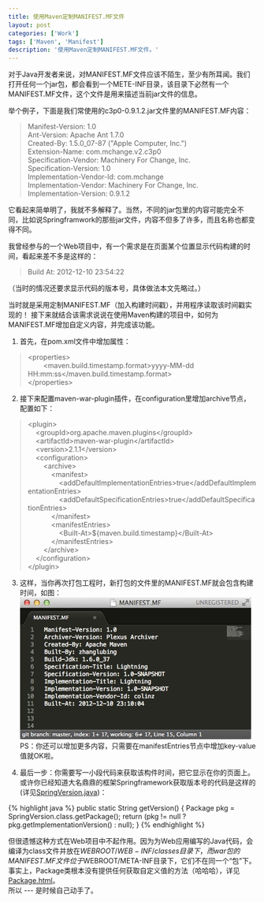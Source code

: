 ```yaml
---
title: 使用Maven定制MANIFEST.MF文件
layout: post
categories: ['Work']
tags: ['Maven', 'Manifest']
description: '使用Maven定制MANIFEST.MF文件。'
---
```


对于Java开发者来说，对MANIFEST.MF文件应该不陌生，至少有所耳闻。我们打开任何一个jar包，都会看到一个METE-INF目录，该目录下必然有一个MANIFEST.MF文件，这个文件是用来描述当前jar文件的信息。  

举个例子，下面是我们常使用的c3p0-0.9.1.2.jar文件里的MANIFEST.MF内容：

> Manifest-Version: 1.0  
  Ant-Version: Apache Ant 1.7.0  
  Created-By: 1.5.0_07-87 ("Apple Computer, Inc.")  
  Extension-Name: com.mchange.v2.c3p0  
  Specification-Vendor: Machinery For Change, Inc.  
  Specification-Version: 1.0  
  Implementation-Vendor-Id: com.mchange  
  Implementation-Vendor: Machinery For Change, Inc.  
  Implementation-Version: 0.9.1.2  

它看起来简单明了，我就不多解释了。当然，不同的jar包里的内容可能完全不同，比如说Springframwork的那些jar文件，内容不但多了许多，而且名称也都变得不同。

我曾经参与的一个Web项目中，有一个需求是在页面某个位置显示代码构建的时间，看起来差不多是这样的：

> Build At: 2012-12-10 23:54:22

（当时的情况还要求显示代码的版本号，具体做法本文先略过。）

当时就是采用定制MANIFEST.MF（加入构建时间戳），并用程序读取该时间戳实现的！
接下来就结合该需求说说在使用Maven构建的项目中，如何为MANIFEST.MF增加自定义内容，并完成该功能。

1. 首先，在pom.xml文件中增加属性：
> &lt;properties&gt;  
> &nbsp;&nbsp;&nbsp;&nbsp;&nbsp;&nbsp;&nbsp;&nbsp;&lt;maven.build.timestamp.format>yyyy-MM-dd HH:mm:ss&lt;/maven.build.timestamp.format&gt;  
> &lt;/properties&gt;  

2. 接下来配置maven-war-plugin插件，在configuration里增加archive节点，配置如下：
> &lt;plugin&gt;  
> &nbsp;&nbsp;&nbsp;&nbsp;&lt;groupId&gt;org.apache.maven.plugins&lt;/groupId&gt;  
> &nbsp;&nbsp;&nbsp;&nbsp;&lt;artifactId&gt;maven-war-plugin&lt;/artifactId&gt;  
> &nbsp;&nbsp;&nbsp;&nbsp;&lt;version&gt;2.1.1&lt;/version&gt;  
> &nbsp;&nbsp;&nbsp;&nbsp;&lt;configuration&gt;  
> &nbsp;&nbsp;&nbsp;&nbsp;&nbsp;&nbsp;&nbsp;&nbsp;&lt;archive&gt;  
> &nbsp;&nbsp;&nbsp;&nbsp;&nbsp;&nbsp;&nbsp;&nbsp;&nbsp;&nbsp;&nbsp;&nbsp;&lt;manifest&gt;  
> &nbsp;&nbsp;&nbsp;&nbsp;&nbsp;&nbsp;&nbsp;&nbsp;&nbsp;&nbsp;&nbsp;&nbsp;&nbsp;&nbsp;&nbsp;&nbsp;&lt;addDefaultImplementationEntries&gt;true&lt;/addDefaultImplementationEntries&gt;  
> &nbsp;&nbsp;&nbsp;&nbsp;&nbsp;&nbsp;&nbsp;&nbsp;&nbsp;&nbsp;&nbsp;&nbsp;&nbsp;&nbsp;&nbsp;&nbsp;&lt;addDefaultSpecificationEntries&gt;true&lt;/addDefaultSpecificationEntries&gt;  
> &nbsp;&nbsp;&nbsp;&nbsp;&nbsp;&nbsp;&nbsp;&nbsp;&nbsp;&nbsp;&nbsp;&nbsp;&lt;/manifest&gt;  
> &nbsp;&nbsp;&nbsp;&nbsp;&nbsp;&nbsp;&nbsp;&nbsp;&nbsp;&nbsp;&nbsp;&nbsp;&lt;manifestEntries&gt;  
> &nbsp;&nbsp;&nbsp;&nbsp;&nbsp;&nbsp;&nbsp;&nbsp;&nbsp;&nbsp;&nbsp;&nbsp;&nbsp;&nbsp;&nbsp;&nbsp;&lt;Built-At&gt;${maven.build.timestamp}&lt;/Built-At&gt;  
> &nbsp;&nbsp;&nbsp;&nbsp;&nbsp;&nbsp;&nbsp;&nbsp;&nbsp;&nbsp;&nbsp;&nbsp;&lt;/manifestEntries&gt;  
> &nbsp;&nbsp;&nbsp;&nbsp;&nbsp;&nbsp;&nbsp;&nbsp;&lt;/archive&gt;  
> &nbsp;&nbsp;&nbsp;&nbsp;&lt;/configuration&gt;  
> &lt;/plugin&gt;  

3. 这样，当你再次打包工程时，新打包的文件里的MANIFEST.MF就会包含构建时间，如图：  
![MANIFEST.MF][1]  
PS：你还可以增加更多内容，只需要在manifestEntries节点中增加key-value值就OK啦。

4. 最后一步：你需要写一小段代码来获取该构件时间，把它显示在你的页面上。  
或许你已经知道大名鼎鼎的框架Springframework获取版本号的代码是这样的(详见[SpringVersion.java][2])：

{% highlight java %}
public static String getVersion() {
    Package pkg = SpringVersion.class.getPackage();
    return (pkg != null ? pkg.getImplementationVersion() : null);
}
{% endhighlight %}

但很遗憾这种方式在Web项目中不起作用。因为为Web应用编写的Java代码，会编译为class文件并放在$WEBROOT/WEB-INF/classes目录下，而war包的MANIFEST.MF文件位于$WEBROOT/META-INF目录下，它们不在同一个“包”下。事实上，Package类根本没有提供任何获取自定义值的方法（哈哈哈），详见[Package.html][3]。  
所以 --- 是时候自己动手了。

  [1]: ../uploads/2012-12-10/manifest.mf.png
  [2]: https://github.com/SpringSource/spring-framework/blob/3.1.x/org.springframework.core/src/main/java/org/springframework/core/SpringVersion.java
  [3]: http://www.oschina.net/uploads/doc/javase-6-doc-api-zh_CN/java/lang/Package.html




